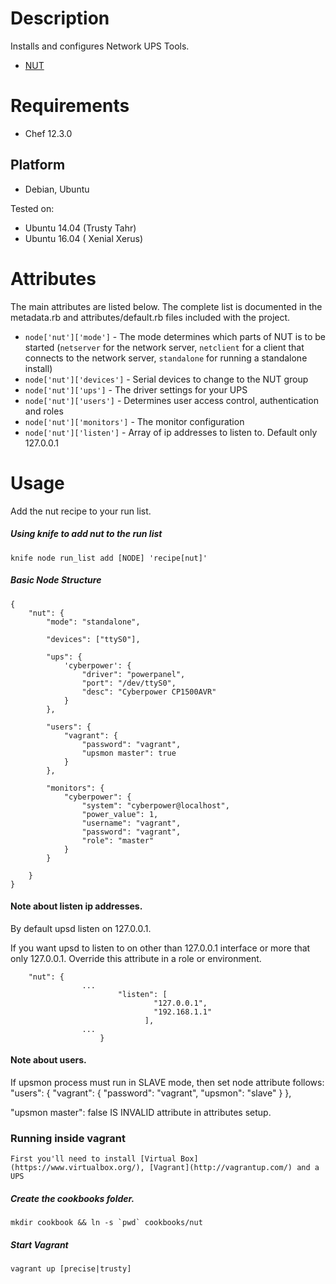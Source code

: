 # Description

Installs and configures Network UPS Tools.

* [NUT](http://www.networkupstools.org)

# Requirements

* Chef 12.3.0

## Platform


* Debian, Ubuntu

Tested on:
* Ubuntu 14.04 (Trusty Tahr)
* Ubuntu 16.04 ( Xenial Xerus)


# Attributes

The main attributes are listed below. The complete list is documented in the metadata.rb and attributes/default.rb files included with the project.

* `node['nut']['mode']` - The mode determines which parts of NUT is to be started (`netserver` for the network server, `netclient` for a client that connects to the network server, `standalone` for running a standalone install)
* `node['nut']['devices']` - Serial devices to change to the NUT group
* `node['nut']['ups']` - The driver settings for your UPS
* `node['nut']['users']` - Determines user access control, authentication and roles
* `node['nut']['monitors']` - The monitor configuration
* `node['nut']['listen']` - Array of ip addresses to listen to. Default only 127.0.0.1

# Usage

Add the nut recipe to your run list.

##### Using knife to add nut to the run list
	knife node run_list add [NODE] 'recipe[nut]'

##### Basic Node Structure
	{
		"nut": {
			"mode": "standalone",

			"devices": ["ttyS0"],

			"ups": {
				'cyberpower': {
					"driver": "powerpanel",
					"port": "/dev/ttyS0",
					"desc": "Cyberpower CP1500AVR"
				}
			},

			"users": {
				"vagrant": {
					"password": "vagrant",
					"upsmon master": true
				}
			},

			"monitors": {
				"cyberpower": {
					"system": "cyberpower@localhost",
					"power_value": 1,
					"username": "vagrant",
					"password": "vagrant",
					"role": "master"
				}
			}

		}
	}

#### Note about listen ip addresses.
By default upsd listen on 127.0.0.1.

If you want upsd to listen to on other than 127.0.0.1 interface or more that only 127.0.0.1.
Override this attribute in a role or environment.

		"nut": {
                    ...
                            "listen": [
                                    "127.0.0.1",
                                    "192.168.1.1"
                                  ],
                    ...
                        }



#### Note about users.

If upsmon process must run in SLAVE mode, then set node attribute follows:
"users": {
				"vagrant": {
					"password": "vagrant",
					"upsmon": "slave"
				}
			},

"upsmon master": false IS INVALID attribute in attributes setup.

### Running inside vagrant
	First you'll need to install [Virtual Box](https://www.virtualbox.org/), [Vagrant](http://vagrantup.com/) and a UPS

##### Create the cookbooks folder.
	mkdir cookbook && ln -s `pwd` cookbooks/nut

##### Start Vagrant
	vagrant up [precise|trusty]

